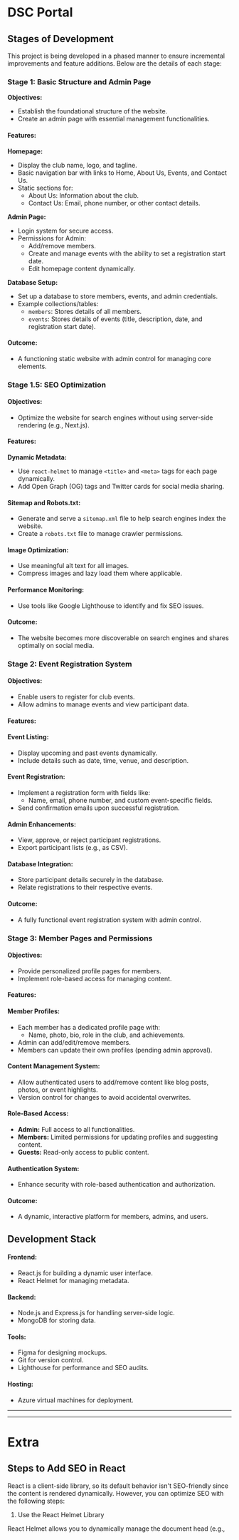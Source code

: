 # DSC Portal

## Stages of Development

This project is being developed in a phased manner to ensure incremental improvements and feature additions. Below are the details of each stage:

### Stage 1: Basic Structure and Admin Page

**Objectives:**

- Establish the foundational structure of the website.
- Create an admin page with essential management functionalities.

#### **Features:**

**Homepage:**

- Display the club name, logo, and tagline.
- Basic navigation bar with links to Home, About Us, Events, and Contact Us.
- Static sections for:
  - About Us: Information about the club.
  - Contact Us: Email, phone number, or other contact details.

**Admin Page:**

- Login system for secure access.
- Permissions for Admin:
  - Add/remove members.
  - Create and manage events with the ability to set a registration start date.
  - Edit homepage content dynamically.

**Database Setup:**

- Set up a database to store members, events, and admin credentials.
- Example collections/tables:
  - `members`: Stores details of all members.
  - `events`: Stores details of events (title, description, date, and registration start date).

#### **Outcome:**

- A functioning static website with admin control for managing core elements.

### Stage 1.5: SEO Optimization

#### **Objectives:**

- Optimize the website for search engines without using server-side rendering (e.g., Next.js).

#### **Features:**

**Dynamic Metadata:**

- Use `react-helmet` to manage `<title>` and `<meta>` tags for each page dynamically.
- Add Open Graph (OG) tags and Twitter cards for social media sharing.

#### **Sitemap and Robots.txt:**

- Generate and serve a `sitemap.xml` file to help search engines index the website.
- Create a `robots.txt` file to manage crawler permissions.

#### **Image Optimization:**

- Use meaningful alt text for all images.
- Compress images and lazy load them where applicable.

#### **Performance Monitoring:**

- Use tools like Google Lighthouse to identify and fix SEO issues.

#### **Outcome:**

- The website becomes more discoverable on search engines and shares optimally on social media.

### Stage 2: Event Registration System

#### **Objectives:**

- Enable users to register for club events.
- Allow admins to manage events and view participant data.

#### **Features:**

#### **Event Listing:**

- Display upcoming and past events dynamically.
- Include details such as date, time, venue, and description.

#### **Event Registration:**

- Implement a registration form with fields like:
  - Name, email, phone number, and custom event-specific fields.
- Send confirmation emails upon successful registration.

#### **Admin Enhancements:**

- View, approve, or reject participant registrations.
- Export participant lists (e.g., as CSV).

#### **Database Integration:**

- Store participant details securely in the database.
- Relate registrations to their respective events.

#### **Outcome:**

- A fully functional event registration system with admin control.

### Stage 3: Member Pages and Permissions

#### **Objectives:**

- Provide personalized profile pages for members.
- Implement role-based access for managing content.

#### **Features:**

#### **Member Profiles:**

- Each member has a dedicated profile page with:
  - Name, photo, bio, role in the club, and achievements.
- Admin can add/edit/remove members.
- Members can update their own profiles (pending admin approval).

#### **Content Management System:**

- Allow authenticated users to add/remove content like blog posts, photos, or event highlights.
- Version control for changes to avoid accidental overwrites.

#### **Role-Based Access:**

- **Admin:** Full access to all functionalities.
- **Members:** Limited permissions for updating profiles and suggesting content.
- **Guests:** Read-only access to public content.

#### **Authentication System:**

- Enhance security with role-based authentication and authorization.

#### **Outcome:**

- A dynamic, interactive platform for members, admins, and users.

## Development Stack

#### **Frontend:**

- React.js for building a dynamic user interface.
- React Helmet for managing metadata.

#### **Backend:**

- Node.js and Express.js for handling server-side logic.
- MongoDB for storing data.

#### **Tools:**

- Figma for designing mockups.
- Git for version control.
- Lighthouse for performance and SEO audits.

#### **Hosting:**

- Azure virtual machines for deployment.

---

---

# Extra

## Steps to Add SEO in React

React is a client-side library, so its default behavior isn't SEO-friendly since the content is rendered dynamically. However, you can optimize SEO with the following steps:

1. Use the React Helmet Library

React Helmet allows you to dynamically manage the document head (e.g., <title>, <meta> tags) for better SEO.
Steps:

Install React Helmet:

```bash
npm install react-helmet
```

Use React Helmet in Components:

Import and add metadata specific to each page/component.

```jsx
import { Helmet } from "react-helmet";

function HomePage() {
  return (
    <>
      <Helmet>
        <title>Your Club Name - Homepage</title>
        <meta
          name="description"
          content="Welcome to Your Club Name! Explore events, members, and more."
        />
        <meta name="keywords" content="Club, Events, College, Membership" />
        <link rel="canonical" href="https://yourclubname.com/" />
      </Helmet>
      <h1>Welcome to Your Club</h1>
    </>
  );
}

export default HomePage;
```

    Dynamic Titles and Descriptions: Update titles and descriptions dynamically based on props or state to make them unique for each page.

2. Add Open Graph and Twitter Meta Tags

These tags make your pages shareable on platforms like Facebook and Twitter.
Example Tags:

```jsx
<Helmet>
  <meta property="og:title" content="Your Club Name - Join Now!" />
  <meta
    property="og:description"
    content="Join the most active club on campus!"
  />
  <meta property="og:image" content="https://yourclubname.com/og-image.jpg" />
  <meta property="og:url" content="https://yourclubname.com/" />
  <meta name="twitter:card" content="summary_large_image" />
</Helmet>
```

3. Use Static Content for Key Pages

Ensure the most important content (like the homepage) is visible in the initial HTML even before JavaScript runs.
Avoid rendering everything dynamically; use preloaded states or placeholders to display content.

4. Optimize Routes for SEO

Use clean URLs with descriptive paths:

```jsx
   /events/upcoming
   /about-us
   /join
```

Use a library like react-router-dom for navigation and ensure proper metadata for each route.

5. Create an XML Sitemap

An XML sitemap helps search engines understand your website structure.
Steps:

Install Sitemap Generator (optional):

```bash
npm install react-router-sitemap
```

Generate Sitemap:
Use a script to generate a sitemap.xml file that includes all your routes.

```js
const router = [
  { path: "/", name: "Home" },
  { path: "/events", name: "Events" },
  { path: "/contact", name: "Contact Us" },
];
```

Save the sitemap.xml in your public folder for search engines to find.

6. Add Robots.txt

Allow or disallow crawlers to index certain pages.
Steps:

Create a robots.txt file in the public folder:

```bash
User-agent: \*
Allow: /
Disallow: /admin
Sitemap: https://yourclubname.com/sitemap.xml
```

Ensure sensitive pages (e.g., admin panel) are restricted.

7. Optimize Images and Metadata

   Add Alt Text: Ensure all images have meaningful alt attributes.
   Use Compressed Images: Optimize images with tools like TinyPNG or WebP formats.
   Lazy Load Images: Use libraries like react-lazyload to improve performance.

8. Use Google Search Console

   Verify your website ownership with Google Search Console.
   Submit your sitemap.xml to help search engines index your pages faster.

9. Monitor Performance

   Use tools like Lighthouse or GTmetrix to check SEO scores.
   Optimize based on their recommendations.

---

# References:

1. UI
   1. [Content Manager](https://dribbble.com/shots/21350223-Connect-PMS-Configuration)
   2. [List](https://dribbble.com/tags/community-platform)
   3. [Homepage](https://dribbble.com/shots/22611851-Dimension-dev-Re-Design)
